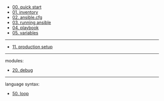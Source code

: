 - [00. quick start](./00_quick_start.md)
- [01. inventory](./01_inventory.md)
- [02. ansible.cfg](./02_ansible_cfg.md)
- [03. running ansible](./03_running_ansible.md)
- [04. playbook](./04_playbook.md)
- [05. variables](./05_variables.md)

---

- [11. production setup](./11_production_setup.md)

---

modules:

- [20. debug](./20_modules_debug.md)

---

language syntax:

- [50. loop](./50_syntax_loop.md)
